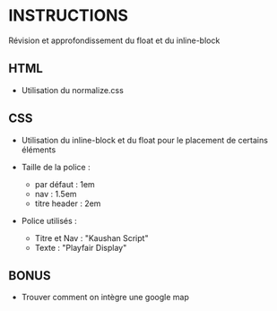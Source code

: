# INSTRUCTIONS
Révision et approfondissement du float et du inline-block

## HTML
- Utilisation du normalize.css

## CSS
- Utilisation du inline-block et du float pour le placement de certains éléments
- Taille de la police :
    - par défaut : 1em
    - nav : 1.5em
    - titre header : 2em

- Police utilisés :
    - Titre et Nav : "Kaushan Script"
    - Texte : "Playfair Display"

## BONUS
- Trouver comment on intègre une google map
